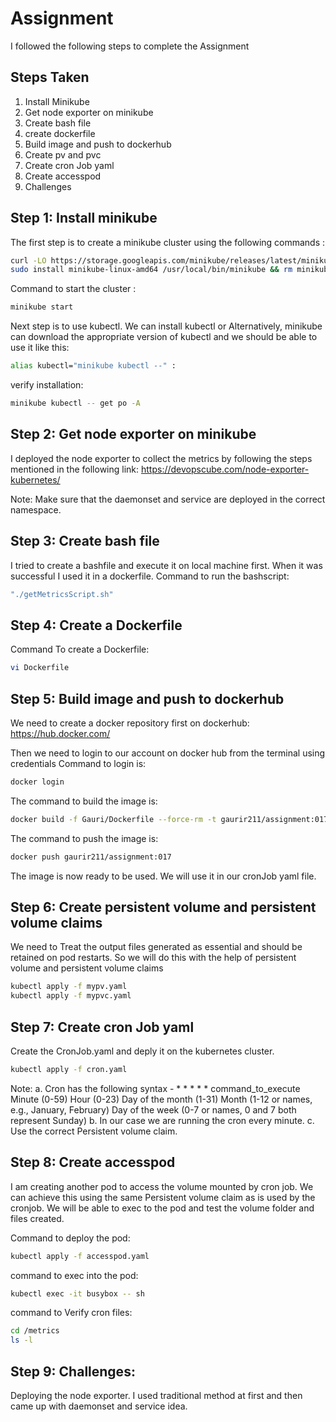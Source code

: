 
# Assignment

I followed the following steps to complete the Assignment




## Steps Taken

1. Install Minikube
2. Get node exporter on minikube
3. Create bash file
4. create dockerfile
5. Build image and push to dockerhub
6. Create pv and pvc
7. Create cron Job yaml
8. Create accesspod
9. Challenges


## Step 1: Install minikube 

The first step is to create a minikube cluster using  the following commands :

```bash
curl -LO https://storage.googleapis.com/minikube/releases/latest/minikube-linux-amd64
sudo install minikube-linux-amd64 /usr/local/bin/minikube && rm minikube-linux-amd64
```

Command to start the cluster :
```bash
minikube start
```

Next step is to use kubectl. We can install kubectl or Alternatively, minikube can download the appropriate 
version of kubectl and we should be able to use it like this:
```bash
alias kubectl="minikube kubectl --" :
```

verify installation:
```bash
minikube kubectl -- get po -A
```

## Step 2: Get node exporter on minikube

I deployed the node exporter to collect the metrics by following the steps mentioned in the following link:
https://devopscube.com/node-exporter-kubernetes/

Note: Make sure that the daemonset and service are deployed in the correct namespace.

## Step 3: Create bash file

I tried to create a bashfile and execute it on local machine first. When it was successful I used it in a dockerfile.
Command to run the bashscript:
```bash
"./getMetricsScript.sh"
```
## Step 4: Create a Dockerfile

Command To create a Dockerfile:
```bash
vi Dockerfile
```
## Step 5: Build image and push to dockerhub

We need to create a docker repository first on dockerhub: 
https://hub.docker.com/

Then we need to login to our account on docker hub from the terminal using credentials Command to login is: 
```bash
docker login
```

The command to build the image is:
```bash
docker build -f Gauri/Dockerfile --force-rm -t gaurir211/assignment:017 .
```

The command to push the image is:
```bash
docker push gaurir211/assignment:017
```

The image is now ready to  be used. We will use it in our cronJob yaml file.
## Step 6: Create persistent volume and persistent volume claims
We need to Treat the output files generated as essential and should be retained on pod restarts. So we will do this with the help of persistent volume and persistent volume claims

```bash
kubectl apply -f mypv.yaml
kubectl apply -f mypvc.yaml
```
## Step 7: Create cron Job yaml

Create the CronJob.yaml and deply it on the kubernetes cluster.
```bash
kubectl apply -f cron.yaml
```

Note:
a. Cron has the following syntax - * * * * * command_to_execute 
Minute (0-59)
Hour (0-23)
Day of the month (1-31)
Month (1-12 or names, e.g., January, February)
Day of the week (0-7 or names, 0 and 7 both represent Sunday)
b. In our case we are running the cron every minute.
c. Use the correct Persistent volume claim.


## Step 8: Create accesspod

I am creating another pod to access the volume mounted by cron job. We can achieve this using the same Persistent volume claim as is used by the cronjob. We will be able to exec to the pod and test the volume folder and files created. 

Command to deploy the pod:
```bash
kubectl apply -f accesspod.yaml
```

command to exec into the pod:
```bash
kubectl exec -it busybox -- sh
```

command to Verify cron files:
```bash
cd /metrics
ls -l
```
## Step 9: Challenges:

Deploying  the node exporter. I used traditional method at first and then came up with daemonset and service idea.

